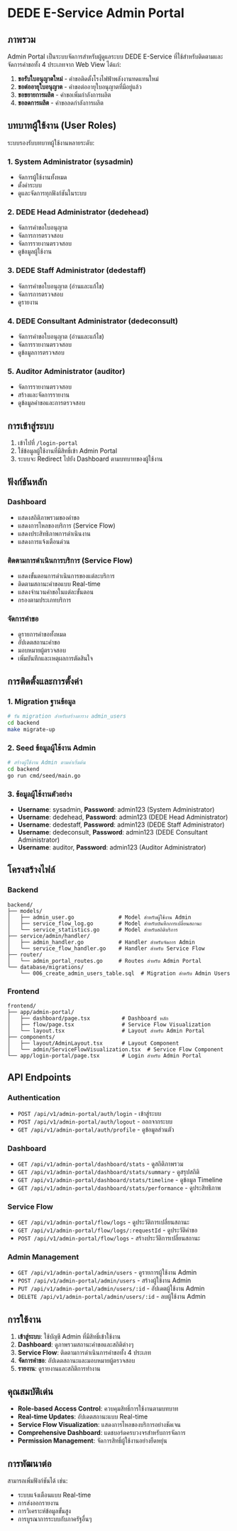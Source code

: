 # DEDE E-Service Admin Portal

## ภาพรวม

Admin Portal เป็นระบบจัดการสำหรับผู้ดูแลระบบ DEDE E-Service ที่ใช้สำหรับติดตามและจัดการคำขอทั้ง 4 ประเภทจาก Web View ได้แก่:

1. **ขอรับใบอนุญาตใหม่** - คำขอติดตั้งโรงไฟฟ้าพลังงานทดแทนใหม่
2. **ขอต่ออายุใบอนุญาต** - คำขอต่ออายุใบอนุญาตที่มีอยู่แล้ว
3. **ขอขยายการผลิต** - คำขอเพิ่มกำลังการผลิต
4. **ขอลดการผลิต** - คำขอลดกำลังการผลิต

## บทบาทผู้ใช้งาน (User Roles)

ระบบรองรับบทบาทผู้ใช้งานหลายระดับ:

### 1. System Administrator (sysadmin)
- จัดการผู้ใช้งานทั้งหมด
- ตั้งค่าระบบ
- ดูและจัดการทุกฟังก์ชันในระบบ

### 2. DEDE Head Administrator (dedehead)
- จัดการคำขอใบอนุญาต
- จัดการการตรวจสอบ
- จัดการรายงานตรวจสอบ
- ดูข้อมูลผู้ใช้งาน

### 3. DEDE Staff Administrator (dedestaff)
- จัดการคำขอใบอนุญาต (อ่านและแก้ไข)
- จัดการการตรวจสอบ
- ดูรายงาน

### 4. DEDE Consultant Administrator (dedeconsult)
- จัดการคำขอใบอนุญาต (อ่านและแก้ไข)
- จัดการรายงานตรวจสอบ
- ดูข้อมูลการตรวจสอบ

### 5. Auditor Administrator (auditor)
- จัดการรายงานตรวจสอบ
- สร้างและจัดการรายงาน
- ดูข้อมูลคำขอและการตรวจสอบ

## การเข้าสู่ระบบ

1. เข้าไปที่ `/login-portal`
2. ใช้ข้อมูลผู้ใช้งานที่มีสิทธิ์เข้า Admin Portal
3. ระบบจะ Redirect ไปยัง Dashboard ตามบทบาทของผู้ใช้งาน

## ฟังก์ชันหลัก

### Dashboard
- แสดงสถิติภาพรวมของคำขอ
- แสดงการไหลของบริการ (Service Flow)
- แสดงประสิทธิภาพการดำเนินงาน
- แสดงการแจ้งเตือนด่วน

### ติดตามการดำเนินการบริการ (Service Flow)
- แสดงขั้นตอนการดำเนินการของแต่ละบริการ
- ติดตามสถานะคำขอแบบ Real-time
- แสดงจำนวนคำขอในแต่ละขั้นตอน
- กรองตามประเภทบริการ

### จัดการคำขอ
- ดูรายการคำขอทั้งหมด
- อัปเดตสถานะคำขอ
- มอบหมายผู้ตรวจสอบ
- เพิ่มบันทึกและเหตุผลการตัดสินใจ

## การติดตั้งและการตั้งค่า

### 1. Migration ฐานข้อมูล
```bash
# รัน migration สำหรับสร้างตาราง admin_users
cd backend
make migrate-up
```

### 2. Seed ข้อมูลผู้ใช้งาน Admin
```bash
# สร้างผู้ใช้งาน Admin ตามค่าเริ่มต้น
cd backend
go run cmd/seed/main.go
```

### 3. ข้อมูลผู้ใช้งานตัวอย่าง
- **Username**: sysadmin, **Password**: admin123 (System Administrator)
- **Username**: dedehead, **Password**: admin123 (DEDE Head Administrator)
- **Username**: dedestaff, **Password**: admin123 (DEDE Staff Administrator)
- **Username**: dedeconsult, **Password**: admin123 (DEDE Consultant Administrator)
- **Username**: auditor, **Password**: admin123 (Auditor Administrator)

## โครงสร้างไฟล์

### Backend
```
backend/
├── models/
│   ├── admin_user.go              # Model สำหรับผู้ใช้งาน Admin
│   ├── service_flow_log.go        # Model สำหรับบันทึกการเปลี่ยนสถานะ
│   └── service_statistics.go      # Model สำหรับสถิติบริการ
├── service/admin/handler/
│   ├── admin_handler.go           # Handler สำหรับจัดการ Admin
│   └── service_flow_handler.go    # Handler สำหรับ Service Flow
├── router/
│   └── admin_portal_routes.go     # Routes สำหรับ Admin Portal
└── database/migrations/
    └── 006_create_admin_users_table.sql  # Migration สำหรับ Admin Users
```

### Frontend
```
frontend/
├── app/admin-portal/
│   ├── dashboard/page.tsx          # Dashboard หลัก
│   ├── flow/page.tsx               # Service Flow Visualization
│   └── layout.tsx                  # Layout สำหรับ Admin Portal
├── components/
│   ├── layout/AdminLayout.tsx      # Layout Component
│   └── admin/ServiceFlowVisualization.tsx  # Service Flow Component
└── app/login-portal/page.tsx       # Login สำหรับ Admin Portal
```

## API Endpoints

### Authentication
- `POST /api/v1/admin-portal/auth/login` - เข้าสู่ระบบ
- `POST /api/v1/admin-portal/auth/logout` - ออกจากระบบ
- `GET /api/v1/admin-portal/auth/profile` - ดูข้อมูลส่วนตัว

### Dashboard
- `GET /api/v1/admin-portal/dashboard/stats` - ดูสถิติภาพรวม
- `GET /api/v1/admin-portal/dashboard/stats/summary` - ดูสรุปสถิติ
- `GET /api/v1/admin-portal/dashboard/stats/timeline` - ดูข้อมูล Timeline
- `GET /api/v1/admin-portal/dashboard/stats/performance` - ดูประสิทธิภาพ

### Service Flow
- `GET /api/v1/admin-portal/flow/logs` - ดูประวัติการเปลี่ยนสถานะ
- `GET /api/v1/admin-portal/flow/logs/:requestId` - ดูประวัติคำขอ
- `POST /api/v1/admin-portal/flow/logs` - สร้างประวัติการเปลี่ยนสถานะ

### Admin Management
- `GET /api/v1/admin-portal/admin/users` - ดูรายการผู้ใช้งาน Admin
- `POST /api/v1/admin-portal/admin/users` - สร้างผู้ใช้งาน Admin
- `PUT /api/v1/admin-portal/admin/users/:id` - อัปเดตผู้ใช้งาน Admin
- `DELETE /api/v1/admin-portal/admin/users/:id` - ลบผู้ใช้งาน Admin

## การใช้งาน

1. **เข้าสู่ระบบ**: ใช้บัญชี Admin ที่มีสิทธิ์เข้าใช้งาน
2. **Dashboard**: ดูภาพรวมสถานะคำขอและสถิติต่างๆ
3. **Service Flow**: ติดตามการดำเนินการคำขอทั้ง 4 ประเภท
4. **จัดการคำขอ**: อัปเดตสถานะและมอบหมายผู้ตรวจสอบ
5. **รายงาน**: ดูรายงานและสถิติการทำงาน

## คุณสมบัติเด่น

- **Role-based Access Control**: ควบคุมสิทธิ์การใช้งานตามบทบาท
- **Real-time Updates**: อัปเดตสถานะแบบ Real-time
- **Service Flow Visualization**: แสดงการไหลของบริการอย่างชัดเจน
- **Comprehensive Dashboard**: แดชบอร์ดครบวงจรสำหรับการจัดการ
- **Permission Management**: จัดการสิทธิ์ผู้ใช้งานอย่างยืดหยุ่น

## การพัฒนาต่อ

สามารถเพิ่มฟังก์ชันได้ เช่น:
- ระบบแจ้งเตือนแบบ Real-time
- การส่งออกรายงาน
- การวิเคราะห์ข้อมูลขั้นสูง
- การบูรณาการระบบกับภาครัฐอื่นๆ